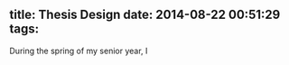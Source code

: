 title: Thesis Design
date: 2014-08-22 00:51:29
tags:
---

During the spring of my senior year, I 


